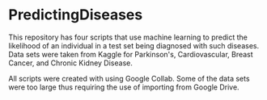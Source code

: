 # PredictingDiseases
This repository has four scripts that use machine learning to predict the likelihood of an individual in a test set being diagnosed with such diseases. Data sets were taken from Kaggle for Parkinson's, Cardiovascular, Breast Cancer, and Chronic Kidney Disease.  

All scripts were created with using Google Collab. Some of the data sets were too large thus requiring the use of importing from Google Drive. 

